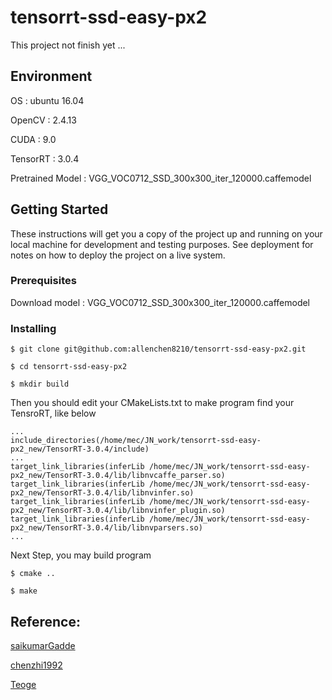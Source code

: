# tensorrt-ssd-easy-px2 

This project not finish yet ...


## Environment

OS : ubuntu 16.04

OpenCV : 2.4.13

CUDA : 9.0

TensorRT : 3.0.4

Pretrained Model : VGG_VOC0712_SSD_300x300_iter_120000.caffemodel 



## Getting Started

These instructions will get you a copy of the project up and running on your local machine for development and testing purposes. See deployment for notes on how to deploy the project on a live system.

### Prerequisites
Download model : VGG_VOC0712_SSD_300x300_iter_120000.caffemodel 

### Installing
```
$ git clone git@github.com:allenchen8210/tensorrt-ssd-easy-px2.git

$ cd tensorrt-ssd-easy-px2

$ mkdir build 
```
Then you should edit your CMakeLists.txt to make program find  your TensroRT, like below
```
...
include_directories(/home/mec/JN_work/tensorrt-ssd-easy-px2_new/TensorRT-3.0.4/include)
...
target_link_libraries(inferLib /home/mec/JN_work/tensorrt-ssd-easy-px2_new/TensorRT-3.0.4/lib/libnvcaffe_parser.so)
target_link_libraries(inferLib /home/mec/JN_work/tensorrt-ssd-easy-px2_new/TensorRT-3.0.4/lib/libnvinfer.so)
target_link_libraries(inferLib /home/mec/JN_work/tensorrt-ssd-easy-px2_new/TensorRT-3.0.4/lib/libnvinfer_plugin.so)
target_link_libraries(inferLib /home/mec/JN_work/tensorrt-ssd-easy-px2_new/TensorRT-3.0.4/lib/libnvparsers.so)
...
```
Next Step, you  may build program 
```
$ cmake ..

$ make 
```

## Reference:

[saikumarGadde](https://github.com/saikumarGadde/tensorrt-ssd-easy)

[chenzhi1992](https://github.com/chenzhi1992/TensorRT-SSD)

[Teoge](https://github.com/Teoge/tensorrt-ssd-easy)

